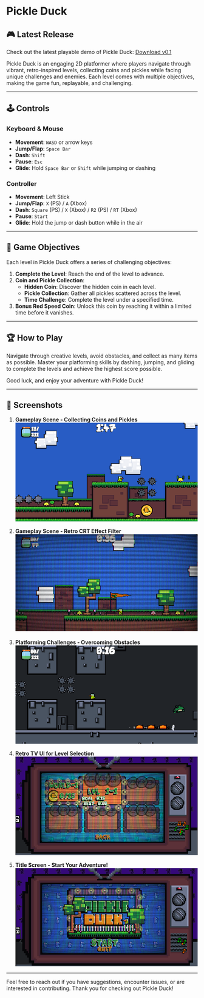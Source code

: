 # Pickle Duck

## 🎮 Latest Release
Check out the latest playable demo of Pickle Duck: [Download v0.1](https://github.com/ptessieri/Pickle-Duck/releases)

Pickle Duck is an engaging 2D platformer where players navigate through vibrant, retro-inspired levels, collecting coins and pickles while facing unique challenges and enemies. Each level comes with multiple objectives, making the game fun, replayable, and challenging.

---

## 🕹️ Controls

### Keyboard & Mouse
- **Movement**: `WASD` or arrow keys
- **Jump/Flap**: `Space Bar`
- **Dash**: `Shift`
- **Pause**: `Esc`
- **Glide**: Hold `Space Bar` or `Shift` while jumping or dashing

### Controller
- **Movement**: Left Stick
- **Jump/Flap**: `X` (PS) / `A` (Xbox)
- **Dash**: `Square` (PS) / `X` (Xbox) / `R2` (PS) / `RT` (Xbox)
- **Pause**: `Start`
- **Glide**: Hold the jump or dash button while in the air

---

## 🎯 Game Objectives

Each level in Pickle Duck offers a series of challenging objectives:
1. **Complete the Level**: Reach the end of the level to advance.
2. **Coin and Pickle Collection**:
   - **Hidden Coin**: Discover the hidden coin in each level.
   - **Pickle Collection**: Gather all pickles scattered across the level.
   - **Time Challenge**: Complete the level under a specified time.
3. **Bonus Red Speed Coin**: Unlock this coin by reaching it within a limited time before it vanishes.

---

## 🏆 How to Play

Navigate through creative levels, avoid obstacles, and collect as many items as possible. Master your platforming skills by dashing, jumping, and gliding to complete the levels and achieve the highest score possible.

Good luck, and enjoy your adventure with Pickle Duck!

---

## 📸 Screenshots

1. **Gameplay Scene - Collecting Coins and Pickles**
   ![Gameplay Scene](https://github.com/ptessieri/Pickle-Duck/blob/main/PickleDuck%20Gameplay3Resized2.png?raw=true)

2. **Gameplay Scene - Retro CRT Effect Filter**
   ![World Selection](https://github.com/ptessieri/Pickle-Duck/blob/main/PickleDuck%20GameplayRetroResized2.png?raw=true)

3. **Platforming Challenges - Overcoming Obstacles**
   ![Platforming Challenges](https://github.com/ptessieri/Pickle-Duck/blob/main/PickleDuck%20Cave2%20Gameplay.png?raw=true)

4. **Retro TV UI for Level Selection**
   ![Level Selection](https://github.com/ptessieri/Pickle-Duck/blob/main/PickleDuckLevelSelectRevised2.png?raw=true)

5. **Title Screen - Start Your Adventure!**
   ![Title Screen](https://github.com/ptessieri/Pickle-Duck/blob/main/PickleDuckTitleResized2.png?raw=true)

---

Feel free to reach out if you have suggestions, encounter issues, or are interested in contributing. Thank you for checking out Pickle Duck!

